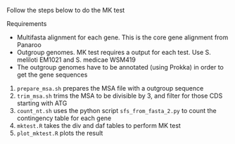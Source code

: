 Follow the steps below to do the MK test

Requirements
- Multifasta alignment for each gene. This is the core gene alignment from Panaroo
- Outgroup genomes. MK test requires a output for each test. Use S. meliloti EM1021 and S. medicae WSM419
- The outgroup genomes have to be annotated (using Prokka) in order to get the gene sequences

1. `prepare_msa.sh` prepares the MSA file with a outgroup sequence
2. `trim_msa.sh` trims the MSA to be divisible by 3, and filter for those CDS starting with ATG
3. `count_nt.sh` uses the python script `sfs_from_fasta_2.py` to count the contingency table for each gene
4. `mktest.R` takes the div and daf tables to perform MK test
5. `plot_mktest.R` plots the result
